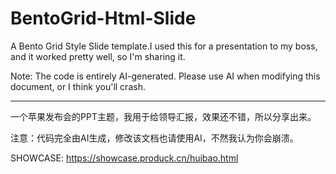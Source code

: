 # BentoGrid-Html-Slide

A Bento Grid Style Slide template.I used this for a presentation to my boss, and it worked pretty well, so I'm sharing it.

Note: The code is entirely AI-generated. Please use AI when modifying this document, or I think you'll crash.

----

一个苹果发布会的PPT主题，我用于给领导汇报，效果还不错，所以分享出来。


注意：代码完全由AI生成，修改该文档也请使用AI，不然我认为你会崩溃。



SHOWCASE: [https://showcase.produck.cn/huibao.html	](https://showcase.produck.cn/huibao.html)
